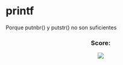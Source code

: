 # printf
Porque putnbr() y putstr() no son suficientes

<div align="center">
  <h3>Score:</h3>
  <a><img src="https://img.shields.io/badge/-100%2F100-success?logo=42&logoColor=000"></a>
</div>
